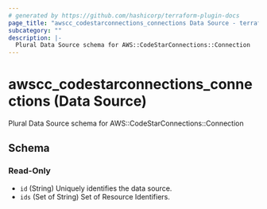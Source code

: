 ```yaml
---
# generated by https://github.com/hashicorp/terraform-plugin-docs
page_title: "awscc_codestarconnections_connections Data Source - terraform-provider-awscc"
subcategory: ""
description: |-
  Plural Data Source schema for AWS::CodeStarConnections::Connection
---
```


# awscc_codestarconnections_connections (Data Source)

Plural Data Source schema for AWS::CodeStarConnections::Connection



<!-- schema generated by tfplugindocs -->
## Schema

### Read-Only

- `id` (String) Uniquely identifies the data source.
- `ids` (Set of String) Set of Resource Identifiers.


